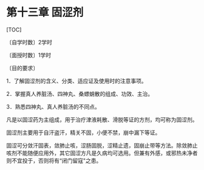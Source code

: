 # 第十三章  固涩剂

[TOC]

〔自学时数〕2学时

〔面授时数〕1学时

〔目的要求〕

1．了解固涩剂的含义、分类、适应证及使用时的注意事项。

2．掌握真人养脏汤、四神丸、桑螵蛸散的组成、功效、主治。

3．熟悉四神丸、真人养脏汤的不同点。

凡是以固涩药为主组成，用于治疗津液耗散、滑脱等证的方剂，均可称为固涩剂。

固涩剂主要用于自汗盗汗，精关不固，小便不禁，崩中漏下等证。

固涩可分敛汗固表，敛肺止咳，涩肠固脱，涩精止遗，固崩止带等方法。除敛肺止咳剂不能随便应用外，其它固涩方凡是久病均可选用。但兼有外感，或邪热未净者则不宜投于，否则将有“闭门留寇"之患。
